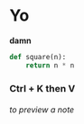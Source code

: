 # Yo
**damn**

```python
def square(n):
    return n * n
```
### Ctrl + K then V
###### to preview a note